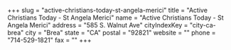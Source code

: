 +++
slug = "active-christians-today-st-angela-merici"
title = "Active Christians Today - St Angela Merici"
name = "Active Christians Today - St Angela Merici"
address = "585 S. Walnut Ave"
cityIndexKey = "city-ca-brea"
city = "Brea"
state = "CA"
postal = "92821"
website = ""
phone = "714-529-1821"
fax = ""
+++
